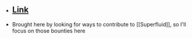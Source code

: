 - ## [Link](https://gitcoin.co/hackathon/dao-global?org=superfluid-finance)
- Brought here by looking for ways to contribute to [[Superfluid]], so I'll focus on those bounties here
